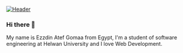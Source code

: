 [![Header](https://raw.githubusercontent.com/MartinHeinz/ezzdin-atef/images/ezzdin-atef/hero.png)](https://ezzdinatef.me)
### Hi there 👋
 My name is Ezzdin Atef Gomaa from Egypt, I'm a student of software engineering at Helwan University and I love Web Development.
 
<!--
**ezzdin-atef/ezzdin-atef** is a ✨ _special_ ✨ repository because its `README.md` (this file) appears on your GitHub profile.

Here are some ideas to get you started:

- 🔭 I’m currently working on ...
- 🌱 I’m currently learning ...
- 👯 I’m looking to collaborate on ...
- 🤔 I’m looking for help with ...
- 💬 Ask me about ...
- 📫 How to reach me: ...
- 😄 Pronouns: ...
- ⚡ Fun fact: ...
-->
